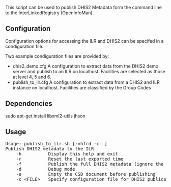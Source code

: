 This script can be used to publish DHIS2 Metadata form the command line to the InterLinkedRegistry (OpenInfoMan).

Configuration
-------------
Configuration options for accessing the ILR and DHIS2 can be specifed in a condiguration file.  

Two example condiguration files are provided by:
* dhis2_demo.cfg  A configuration to extract data from the DHIS2 demo server and publish to an ILR on localhost.  Facilities are selected as those at level 4, 5 and 6.
* publish_to_ilr.cfg A configuration to extract data from a DHIS2 and ILR instance on localhost.  Facilities are classified by the Group Codes 


Dependencies
------------
sudo apt-get install libxml2-utils jhson

Usage
-----
<pre>
Usage: publish_to_ilr.sh [-vhfrd -c <FILE> ]
Publish DHIS2 metadata to the ILR
    -h          Display this help and exit
    -r          Reset the last exported time
    -f          Publish the full DHIS2 metadata (ignore the last exported time)
    -d          Debug mode
    -e          Empty the CSD document before publishing
    -c &lt;FILE&gt;   Specify configuration file for DHIS2 publication options.  Defaults to publish_to_ilr.cfg

</pre>
